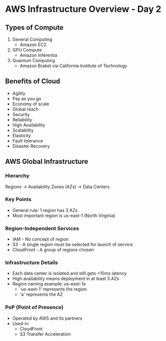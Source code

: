 # AWS Infrastructure Overview - Day 2

## Types of Compute

1. General Computing
   - Amazon EC2
2. GPU Compute
   - Amazon Inferentia
3. Quantum Computing
   - Amazon Braket via California Institute of Technology

## Benefits of Cloud

- Agility
- Pay as you go
- Economy of scale
- Global reach
- Security
- Reliability
- High Availability
- Scalability
- Elasticity
- Fault tolerance
- Disaster Recovery

## AWS Global Infrastructure

### Hierarchy

Regions → Availability Zones (AZs) → Data Centers

### Key Points

- General rule: 1 region has 3 AZs
- Most important region is us-east-1 (North Virginia)

### Region-Independent Services

- IAM - No concept of region
- S3 - A single region must be selected for launch of service
- CloudFront - A group of regions chosen

### Infrastructure Details

- Each data center is isolated and still gets <10ms latency
- High availability means deployment in at least 3 AZs
- Region naming example: us-east-1a
  - 'us-east-1' represents the region
  - 'a' represents the AZ

### PoP (Point of Presence)

- Operated by AWS and its partners
- Used in:
  - CloudFront
  - S3 Transfer Acceleration
